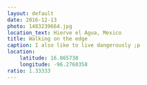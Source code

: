 ```yaml
---
layout: default
date: 2016-12-13
photo: 1483239664.jpg
location_text: Hierve el Agua, Mexico
title: Walking on the edge
caption: I also like to live dangerously ;p
location:
    latitude: 16.865738
    longitude: -96.2760358
ratio: 1.33333
---
```

